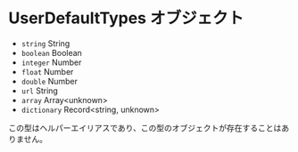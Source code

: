 # UserDefaultTypes オブジェクト

* `string` String
* `boolean` Boolean
* `integer` Number
* `float` Number
* `double` Number
* `url` String
* `array` Array\<unknown>
* `dictionary` Record\<string, unknown>

この型はヘルパーエイリアスであり、この型のオブジェクトが存在することはありません。

